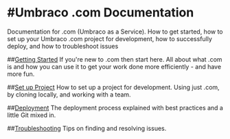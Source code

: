 #Umbraco .com Documentation========Documentation for .com (Umbraco as a Service).  How to get started, how to set up your Umbraco .com project for development, how to successfully deploy, and how to troubleshoot issues##[Getting Started](GetStarted/index.md)If you're new to .com then start here.  All about what .com is and how you can use it to get your work done more efficiently - and have more fun.##[Set up Project](SetUp/index.md)How to set up a project for development.  Using just .com, by cloning locally, and working with a team.##[Deployment](Deployment/index.md)The deployment process explained with best practices and a little Git mixed in.##[Troubleshooting](Troubleshooting/index.md)Tips on finding and resolving issues.